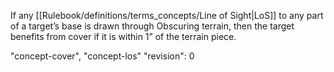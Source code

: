 If any [[Rulebook/definitions/terms_concepts/Line of Sight|LoS]] to any part of a target’s base is drawn through Obscuring terrain, then the target benefits from cover if it is within 1” of the terrain piece.

"concept-cover", "concept-los"
"revision": 0